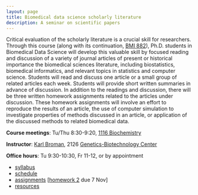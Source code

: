 ```yaml
---
layout: page
title: Biomedical data science scholarly literature
description: A seminar on scientific papers
---
```


Critical evaluation of the scholarly literature is a crucial skill for
researchers. Through this course (along with its continuation, [BMI
882](https://kbroman.org/BMI882)), Ph.D. students in Biomedical Data Science will develop this
valuable skill by focused reading and discussion of a variety of
journal articles of present or historical importance the biomedical
sciences literature, including biostatistics, biomedical informatics,
and relevant topics in statistics and computer science. Students will
read and discuss one article or a small group of related articles each
week. Students will provide short written summaries in advance of
discussion. In addition to the readings and discussion,
there will be three written homework assignments
related to the articles under discussion. These homework assignments
will involve an effort to reproduce the results of an article, the use
of computer simulation to investigate properties of methods discussed
in an article, or application of the discussed methods to related
biomedical data.

**Course meetings**: Tu/Thu 8:30-9:20, [1116 Biochemistry](https://map.wisc.edu/s/3cqqjqss)

**Instructor**: [Karl Broman](https://kbroman.org), 2126
[Genetics-Biotechnology Center](https://map.wisc.edu/s/2tie3nen)

**Office hours**: Tu 9:30-10:30, Fr 11-12, or by appointment

- [syllabus](syllabus.html)
- [schedule](schedule.html)
- [assignments](assignments.html) \[[homework 2](homework2.html) due 7 Nov\]
- [resources](resources.html)
